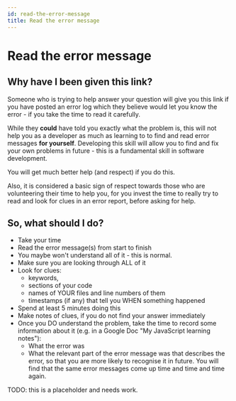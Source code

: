```yaml
---
id: read-the-error-message
title: Read the error message
---
```


# Read the error message

## Why have I been given this link?

Someone who is trying to help answer your question will give you this link if you have posted an error log which they believe would let you know the error - if you take the time to read it carefully.

While they **could** have told you exactly what the problem is, this will not help you as a developer as much as learning to to find and read error messages **for yourself**. Developing this skill will allow you to find and fix your own problems in future - this is a fundamental skill in software development.

You will get much better help \(and respect\) if you do this.

Also, it is considered a basic sign of respect towards those who are volunteering their time to help you, for you invest the time to really try to read and look for clues in an error report, before asking for help.

## So, what should I do?

* Take your time
* Read the error message\(s\) from start to finish
* You maybe won't understand all of it - this is normal.
* Make sure you are looking through ALL of it
* Look for clues:
  * keywords, 
  * sections of your code
  * names of YOUR files and line numbers of them
  * timestamps \(if any\) that tell you WHEN something happened
* Spend at least 5 minutes doing this
* Make notes of clues, if you do not find your answer immediately
* Once you DO understand the problem, take the time to record some information about it \(e.g. in a Google Doc "My JavaScript learning notes"\):
  * What the error was
  * What the relevant part of the error message was that describes the error, so that you are more likely to recognise it in future.  You will find that the same error messages come up time and time and time again.

TODO: this is a placeholder and needs work.

